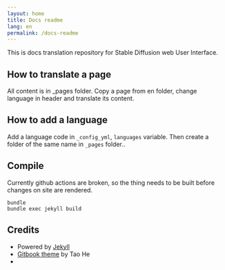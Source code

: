 ```yaml
---
layout: home
title: Docs readme
lang: en
permalink: /docs-readme
---
```


This is docs translation repository for Stable Diffusion web User Interface.

## How to translate a page

All content is in _pages folder. Copy a page from en folder, change language in header and translate its content.

## How to add a language

Add a language code in `_config_yml`, `languages` variable. Then create a folder of the same name in `_pages` folder..

## Compile

Currently github actions are broken, so the thing needs to be built before changes on site are rendered.

```
bundle
bundle exec jekyll build
```

## Credits

* Powered by [Jekyll](https://jekyllrb.com/)
* [Gitbook theme](https://github.com/sighingnow/jekyll-gitbook) by Tao He
*
